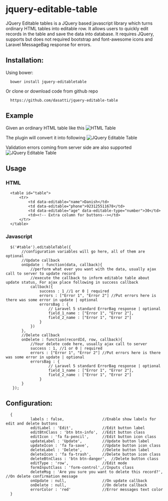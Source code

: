 # jquery-editable-table
JQuery Editable tables is a JQuery based javascript library which turns ordinary HTML tables into editable row. It allows users to quickly edit records in the table and save the data into database. It requires JQuery, supports but does not required bootstrap and font-awesome icons and Laravel MessageBag response for errors.

## Installation:
Using bower:
```
  bower install jquery-editabletable
```
Or clone or download code from github repo
```
  https://github.com/dasatti/jquery-editable-table
```
## Example
Given an ordinary HTML table like this
![HTML Table](https://github.com/dasatti/jquery-editable-table/blob/master/docs/img/1.png)

The plugin will convert it into following
![JQuery Editable Table](https://github.com/dasatti/jquery-editable-table/blob/master/docs/img/2.png)

Validation errors coming from server side are also supported
![JQuery Editable Table](https://github.com/dasatti/jquery-editable-table/blob/master/docs/img/3.png)

## Usage
### HTML
```
  <table id="table">
      <tr>
          <td data-editable="name">Danish</td>
          <td data-editable="phone">923125511678</td>
          <td data-editable="age" data-editable-type="number">30</td>
          <td><!-- Extra column for buttons--></td>
      </tr>
  </table>
```
### Javascript
```
  $('#table').editableTable({
       //configuration variables will go here, all of them are optional
       //Update callback
       onUpdate : function(data, callback){
           //perform what ever you want with the data, usually ajax call to server to update record
           //execute the callback to inform editable table about update status, For ajax place following in success callback
           callback({
               success : 1 //1 or 0 | required
               errors : ["Error 1", "Error 2"] //Put errors here is there was some error in update | optional
               errorsBag : {
                   // Laravel 5 standard ErrorBag response | optional
                   field_1_name : ["Error 1", "Error 2"],
                   field_2_name : ["Error 1", "Error 2"]
               }
           })
       },
       //Delete callback
       onDelete : function(recordId, row, callback){
           //Your delete code here, usually ajax call to server
           success : 1, //1 or 0 | required
           errors : ["Error 1", "Error 2"] //Put errors here is there was some error in update | optional
           errorsBag : {
                   // Laravel 5 standard ErrorBag response | optional
                   field_1_name : ["Error 1", "Error 2"],
                   field_2_name : ["Error 1", "Error 2"]
               }
       }
   });
 ```
 
 ## Configuration:
 ```
   {
            labels : false,                 //Enable show labels for edit and delete buttons
            editLabel : 'Edit',             //Edit button label
            editBtnClass : 'btn btn-info',  //Edit button class
            editIcon : 'fa fa-pencil',      //Edit button icon class
            updateLabel : 'Update',         //Update button label
            updateIcon : 'fa fa-save',      //Update button icon class
            deleteLabel : 'Delete',         //Delete button label
            deleteIcon : 'fa fa-trash',     //Delete button icon class
            deleteBtnClass : 'btn btn-danger',  //Delete button class
            editType : 'row',               //Edit mode
            formInputClass : 'form-control',//Inputs class
            deleteMsg : 'Are you sure you want to delete this record?', //On delete confirmation message
            onUpdate : null,                //On update callback
            onDelete : null,                //On delete callback
            errorColor : 'red'              //Error messages text color
   }
```
